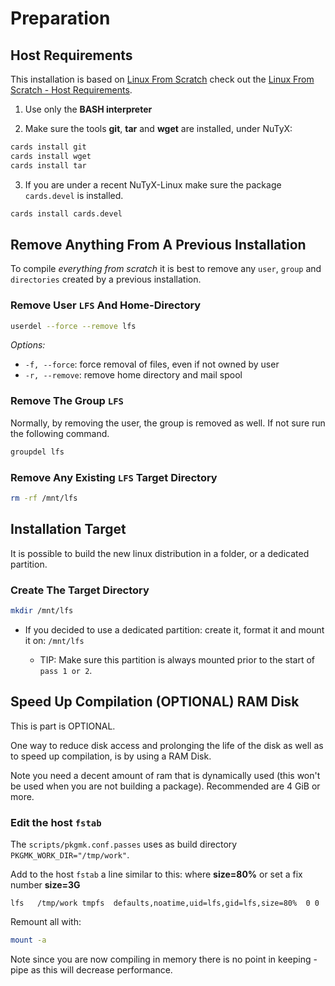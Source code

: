 # Preparation

## Host Requirements

This installation is based on [Linux From Scratch](http://www.linuxfromscratch.org/lfs/) check out the
[Linux From Scratch - Host Requirements](http://www.linuxfromscratch.org/lfs/view/development/prologue/hostreqs.html).


1. Use only the **BASH interpreter**

2. Make sure the tools **git**, **tar** and **wget** are installed, under NuTyX:

```bash
cards install git
cards install wget
cards install tar
```

3. If you are under a recent NuTyX-Linux make sure the package `cards.devel` is installed.

```bash
cards install cards.devel
```


## Remove Anything From A Previous Installation

To compile *everything from scratch* it is best to remove any `user`, `group` and `directories` created by a previous
installation.


### Remove User `LFS` And Home-Directory

```bash
userdel --force --remove lfs
```

*Options:*

* `-f, --force`: force removal of files, even if not owned by user
* `-r, --remove`: remove home directory and mail spool


### Remove The Group `LFS`

Normally, by removing the user, the group is removed as well. If not sure run the following command.

```bash
groupdel lfs
```

### Remove Any Existing `LFS` Target Directory

```bash
rm -rf /mnt/lfs
```


## Installation Target

It is possible to build the new linux distribution in a folder, or a dedicated partition.


### Create The Target Directory

```bash
mkdir /mnt/lfs
```

* If you decided to use a dedicated partition: create it, format it and mount it on: `/mnt/lfs`

    * TIP: Make sure this partition is always mounted prior to the start of `pass 1 or 2`.


## Speed Up Compilation (OPTIONAL) RAM Disk

This is part is OPTIONAL.

One way to reduce disk access and prolonging the life of the disk as well as to speed up compilation, is by using a
RAM Disk.

Note you need a decent amount of ram that is dynamically used (this won't be used when you are not building a package).
Recommended are 4 GiB or more.


### Edit the host `fstab`

The `scripts/pkgmk.conf.passes` uses as build directory `PKGMK_WORK_DIR="/tmp/work"`.

Add to the host `fstab` a line similar to this: where **size=80%** or set a fix number **size=3G**

```
lfs   /tmp/work tmpfs  defaults,noatime,uid=lfs,gid=lfs,size=80%  0 0
```

Remount all with:

```bash
mount -a
```

Note since you are now compiling in memory there is no point in keeping -pipe as this will decrease performance.
